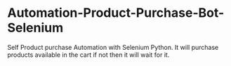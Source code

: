 # Automation-Product-Purchase-Bot-Selenium
Self Product purchase Automation with Selenium Python. It will purchase products available in the cart if not then it will wait for it.
